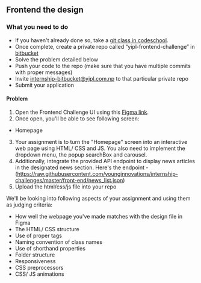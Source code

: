 ## Frontend the design

### What you need to do

* If you haven't already done so, take a [git class in codeschool](https://www.codeschool.com/courses/try-git).
* Once complete, create a private repo called “yipl-frontend-challenge” in [bitbucket](https://bitbucket.org)
* Solve the problem detailed below
* Push your code to the repo (make sure that you have multiple commits with proper messages) 
* Invite internship-bitbucket@yipl.com.np to that particular private repo
* Submit your application

#### Problem

1. Open the Frontend Challenge UI using this [Figma link](https://www.figma.com/file/XRnfVIsxJLoyJIzuUqQto0/Internship-Test---Frontend?type=design&node-id=0-1&mode=design).
2. Once open, you'll  be able to see following screen: 
 - Homepage
3. Your assignment is to turn the "Homepage" screen into an interactive web page using HTML/ CSS and JS. You also need to implement the dropdown menu, the popup searchBox and carousel.
4.  Additionally, integrate the provided API endpoint to display news articles in the designated news section. Here's the endpoint -   
    (https://raw.githubusercontent.com/younginnovations/internship-challenges/master/front-end/news_list.json)
5. Upload the html/css/js file into your repo

We'll be looking into following aspects of your assignment and using them as judging criteria:
- How well the webpage you've made matches with the design file in Figma
- The HTML/ CSS structure 
- Use of proper tags
- Naming convention of class names
- Use of shorthand properties
- Folder structure
- Responsiveness
- CSS preprocessors 
- CSS/ JS animations
